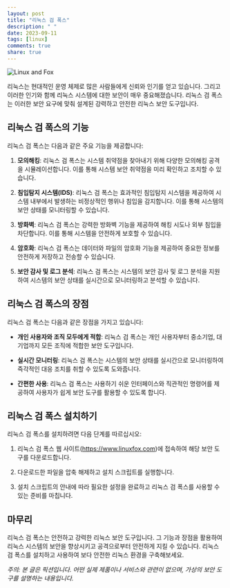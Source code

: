 ```yaml
---
layout: post
title: "리눅스 검 폭스"
description: " "
date: 2023-09-11
tags: [linux]
comments: true
share: true
---
```


![Linux and Fox](https://example.com/linux_fox.png)

리눅스는 현대적인 운영 체제로 많은 사람들에게 신뢰와 인기를 얻고 있습니다. 그리고 이러한 인기와 함께 리눅스 시스템에 대한 보안이 매우 중요해졌습니다. 리눅스 검 폭스는 이러한 보안 요구에 맞춰 설계된 강력하고 안전한 리눅스 보안 도구입니다.

## 리눅스 검 폭스의 기능

리눅스 검 폭스는 다음과 같은 주요 기능을 제공합니다:

1. **모의해킹**: 리눅스 검 폭스는 시스템 취약점을 찾아내기 위해 다양한 모의해킹 공격을 시뮬레이션합니다. 이를 통해 시스템 보안 취약점을 미리 확인하고 조치할 수 있습니다.

2. **침입탐지 시스템(IDS)**: 리눅스 검 폭스는 효과적인 침입탐지 시스템을 제공하여 시스템 내부에서 발생하는 비정상적인 행위나 침입을 감지합니다. 이를 통해 시스템의 보안 상태를 모니터링할 수 있습니다.

3. **방화벽**: 리눅스 검 폭스는 강력한 방화벽 기능을 제공하여 해킹 시도나 외부 침입을 차단합니다. 이를 통해 시스템을 안전하게 보호할 수 있습니다.

4. **암호화**: 리눅스 검 폭스는 데이터와 파일의 암호화 기능을 제공하여 중요한 정보를 안전하게 저장하고 전송할 수 있습니다.

5. **보안 감사 및 로그 분석**: 리눅스 검 폭스는 시스템의 보안 감사 및 로그 분석을 지원하여 시스템의 보안 상태를 실시간으로 모니터링하고 분석할 수 있습니다.

## 리눅스 검 폭스의 장점

리눅스 검 폭스는 다음과 같은 장점을 가지고 있습니다:

- **개인 사용자와 조직 모두에게 적합**: 리눅스 검 폭스는 개인 사용자부터 중소기업, 대기업까지 모든 조직에 적합한 보안 도구입니다.

- **실시간 모니터링**: 리눅스 검 폭스는 시스템의 보안 상태를 실시간으로 모니터링하여 즉각적인 대응 조치를 취할 수 있도록 도와줍니다.

- **간편한 사용**: 리눅스 검 폭스는 사용하기 쉬운 인터페이스와 직관적인 명령어를 제공하여 사용자가 쉽게 보안 도구를 활용할 수 있도록 합니다.

## 리눅스 검 폭스 설치하기

리눅스 검 폭스를 설치하려면 다음 단계를 따르십시오:

1. 리눅스 검 폭스 웹 사이트(https://www.linuxfox.com)에 접속하여 해당 보안 도구를 다운로드합니다.

2. 다운로드한 파일을 압축 해제하고 설치 스크립트를 실행합니다.

3. 설치 스크립트의 안내에 따라 필요한 설정을 완료하고 리눅스 검 폭스를 사용할 수 있는 준비를 마칩니다.

## 마무리

리눅스 검 폭스는 안전하고 강력한 리눅스 보안 도구입니다. 그 기능과 장점을 활용하여 리눅스 시스템의 보안을 향상시키고 공격으로부터 안전하게 지킬 수 있습니다. 리눅스 검 폭스를 설치하고 사용하여 보다 안전한 리눅스 환경을 구축해보세요.

*주의: 본 글은 픽션입니다. 어떤 실제 제품이나 서비스와 관련이 없으며, 가상의 보안 도구를 설명하는 내용입니다.*